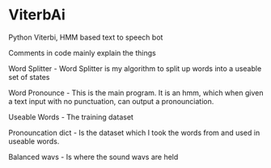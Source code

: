 # ViterbAi
Python Viterbi, HMM based text to speech bot

Comments in code mainly explain the things


Word Splitter -
Word Splitter is my algorithm to split up words into a useable set of states


Word Pronounce -
This is the main program. It is an hmm, which when given a text input with no punctuation, can output a pronounciation.


Useable Words -
The training dataset


Pronouncation dict -
Is the dataset which I took the words from and used in useable words.


Balanced wavs -
Is where the sound wavs are held
